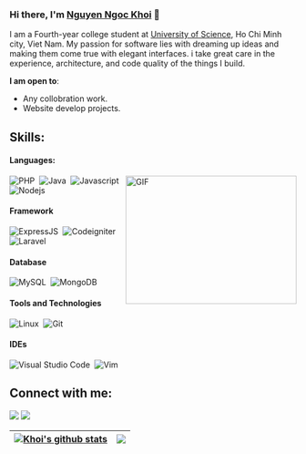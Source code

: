 ### Hi there, I'm [Nguyen Ngoc Khoi](https://www.linkedin.com/in/kh%C3%B4i-nguy%E1%BB%85n-ng%E1%BB%8Dc-980251272/) 👋

I am a Fourth-year college student at [University of Science](https://hcmus.edu.vn/), Ho Chi Minh city, Viet Nam. My passion for software lies with dreaming up ideas and making them come true with elegant interfaces. i take great care in the experience, architecture, and code quality of the things I build.

**I am open to**:

- Any collobration work.
- Website develop projects.

## Skills:

#### Languages:

<img align="right" alt="GIF" src="https://github.com/Khoi1206/nguyen-ngoc-khoi/blob/main/code.gif?raw=true" width="300" height="225" />

![PHP](https://img.shields.io/badge/PHP-778899?style=for-the-badge&logo=php&logoColor=white)&nbsp;
![Java](https://img.shields.io/badge/Java-ED8B00?style=for-the-badge&logo=java&logoColor=white)&nbsp;
![Javascript](https://img.shields.io/badge/JAVASCRIPT-FFD700?style=for-the-badge&logo=javascript&logoColor=white)&nbsp;
![Nodejs](https://img.shields.io/badge/NODEJS-008B00?style=for-the-badge&logo=node.js&logoColor=white)

#### Framework

![ExpressJS](https://img.shields.io/badge/EXPRESSJS-9C9C9C?style=for-the-badge&logo=express&logoColor=white)&nbsp;
![Codeigniter](https://img.shields.io/badge/CODEIGNITER-DC143C?style=for-the-badge&logo=codeigniter&logoColor=white)&nbsp;
![Laravel](https://img.shields.io/badge/LARAVEL-FF3030?style=for-the-badge&logo=laravel&logoColor=white)

#### Database

![MySQL](https://img.shields.io/badge/MySQL-00000F?style=for-the-badge&logo=mysql&logoColor=white)&nbsp;
![MongoDB](https://img.shields.io/badge/MONGODB-228B22?style=for-the-badge&logo=mongodb&logoColor=white)

#### Tools and Technologies

![Linux](https://img.shields.io/badge/Linux-FCC624?style=for-the-badge&logo=linux&logoColor=black)&nbsp;
![Git](https://img.shields.io/badge/GIT-E44C30?style=for-the-badge&logo=git&logoColor=white)&nbsp;

<!-- ![AWS](https://img.shields.io/badge/Amazon_AWS-232F3E?style=flat&logo=amazon-aws&logoColor=white)&nbsp;
![Google Cloud](https://img.shields.io/badge/Google_Cloud-4285F4?style=flat&logo=google-cloud&logoColor=white)&nbsp; -->

#### IDEs

![Visual Studio Code](https://img.shields.io/badge/Visual%20Studio%20Code-0078d7.svg?style=for-the-badge&logo=visual-studio-code&logoColor=white)&nbsp;
![Vim](https://img.shields.io/badge/VIM-%2311AB00.svg?style=for-the-badge&logo=vim&logoColor=white)

## Connect with me:

<p align = "center">

[<img src="https://img.shields.io/badge/linkedin-%2312100E.svg?&style=for-the-badge&logo=linkedin&logoColor=white&color=black" />](https://www.linkedin.com/in/kh%C3%B4i-nguy%E1%BB%85n-ng%E1%BB%8Dc-980251272/)
[<img src="https://img.shields.io/badge/instagram-%2312100E.svg?&style=for-the-badge&logo=instagram&logoColor=white&color=black" />](https://www.instagram.com/wernnk_/)

</p>

| <a href="https://github.com/Khoi1206/github-readme-stats"><img align="center" src="https://github-readme-stats.vercel.app/api?username=Khoi1206&show_icons=true&include_all_commits=true&theme=buefy&hide_border=true" alt="Khoi's github stats" /></a> | <a href="https://github.com/Khoi1206/github-readme-stats"><img align="center" src="https://github-readme-stats.vercel.app/api/top-langs/?username=Khoi1206&layout=compact&theme=buefy&hide_border=true" /></a> |
| ------------------------------------------------------------------------------------------------------------------------------------------------------------------------------------------------------------------------------------------------------- | -------------------------------------------------------------------------------------------------------------------------------------------------------------------------------------------------------------- |
